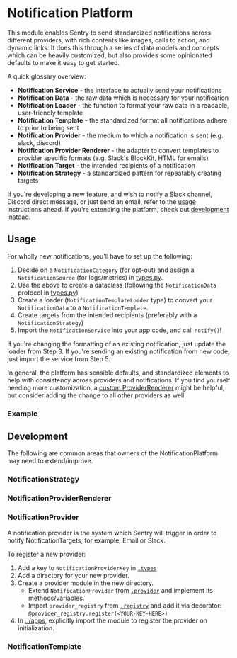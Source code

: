 # Notification Platform

This module enables Sentry to send standardized notifications across different providers, with rich contents
like images, calls to action, and dynamic links. It does this through a series of data models and concepts which can be heavily customized,
but also provides some opinionated defaults to make it easy to get started.

A quick glossary overview:

- **Notification Service** - the interface to actually send your notifications
- **Notification Data** - the raw data which is necessary for your notification
- **Notification Loader** - the function to format your raw data in a readable, user-friendly template
- **Notification Template** - the standardized format all notifications adhere to prior to being sent
- **Notification Provider** - the medium to which a notification is sent (e.g. slack, discord)
- **Notification Provider Renderer** - the adapter to convert templates to provider specific formats (e.g. Slack's BlockKit, HTML for emails)
- **Notification Target** - the intended recipients of a notification
- **Notification Strategy** - a standardized pattern for repeatably creating targets

If you're developing a new feature, and wish to notify a Slack channel, Discord direct message, or just send an email,
refer to the [usage](#usage) instructions ahead. If you're extending the platform, check out [development](#development) instead.

## Usage

For wholly new notifications, you'll have to set up the following:

1. Decide on a `NotificationCategory` (for opt-out) and assign a `NotificationSource` (for logs/metrics) in [types.py](./types.py).
2. Use the above to create a dataclass (following the `NotificationData` protocol in [types.py](./types.py))
3. Create a loader (`NotificationTemplateLoader` type) to convert your `NotificationData` to a `NotificationTemplate`.
4. Create targets from the intended recipients (preferably with a `NotificationStrategy`)
5. Import the `NotificationService` into your app code, and call `notify()`!

If you're changing the formatting of an existing notification, just update the loader from Step 3.
If you're sending an existing notification from new code, just import the service from Step 5.

In general, the platform has sensible defaults, and standardized elements to help with consistency across providers and notifications.
If you find yourself needing more customization, a [custom ProviderRenderer](#notificationproviderrenderer) might be helpful, but consider adding the change to all other providers as well.

### Example

<!-- TODO(ecosystem): Add example here -->

## Development

The following are common areas that owners of the NotificationPlatform may need to extend/improve.

### NotificationStrategy

<!-- TODO(ecosystem): Add guidance here -->

### NotificationProviderRenderer

<!-- TODO(ecosystem): Add guidance here -->

### NotificationProvider

A notification provider is the system which Sentry will trigger in order to notify NotificationTargets, for example; Email or Slack.

To register a new provider:

1. Add a key to `NotificationProviderKey` in [`.types`](./types.py)
2. Add a directory for your new provider.
3. Create a provider module in the new directory.
   - Extend `NotificationProvider` from [`.provider`](./provider.py) and implement its methods/variables.
   - Import `provider_registry` from [`.registry`](./registry.py) and add it via decorator: `@provider_registry.register(<YOUR-KEY-HERE>)`
4. In [../apps](../apps.py), explicitly import the module to register the provider on initialization.

### NotificationTemplate

<!-- TODO(ecosystem): Add guidance here -->
